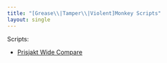 ```yaml
---
title: "[Grease\\|Tamper\\|Violent]Monkey Scripts"
layout: single
---
```


Scripts:
- [Prisjakt Wide Compare](https://github.com/piksel/monkeyscripts/raw/main/src/prisjakt-wide-compare.user.js)

